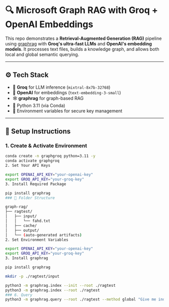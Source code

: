 # 🔍 Microsoft Graph RAG with Groq + OpenAI Embeddings

This repo demonstrates a **Retrieval-Augmented Generation (RAG)** pipeline using [graphrag](https://pypi.org/project/graphrag/) with **Groq's ultra-fast LLMs** and **OpenAI's embedding models**. It processes text files, builds a knowledge graph, and allows both local and global semantic querying.

---

## ⚙️ Tech Stack

- 🧠 **Groq** for LLM inference (`mixtral-8x7b-32768`)
- 🧬 **OpenAI** for embeddings (`text-embedding-3-small`)
- 🕸️ **graphrag** for graph-based RAG
- 🐍 Python 3.11 (via Conda)
- 🔐 Environment variables for secure key management

---

## 🚀 Setup Instructions

### 1. Create & Activate Environment

```bash
conda create -n graphgroq python=3.11 -y
conda activate graphgroq
2. Set Your API Keys

export OPENAI_API_KEY="your-openai-key"
export GROQ_API_KEY="your-groq-key"
3. Install Required Package

pip install graphrag
### 📁 Folder Structure

graph-rag/
├── ragtest/
│   ├── input/
│   │   └── fahd.txt
│   ├── cache/
│   ├── output/
│   └── (auto-generated artifacts)
2. Set Environment Variables

export OPENAI_API_KEY="your-openai-key"
export GROQ_API_KEY="your-groq-key"
3. Install graphrag

pip install graphrag

mkdir -p ./ragtest/input

python3 -m graphrag.index --init --root ./ragtest
python3 -m graphrag.index --root ./ragtest
### 6. Query
python3 -m graphrag.query --root ./ragtest --method global "Give me indepth information about IBM Synthetic Dataset for Payment Cards?"


